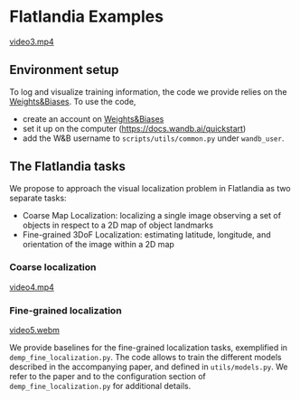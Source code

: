 # Flatlandia Examples


[video3.mp4](https://user-images.githubusercontent.com/32576285/232072824-d7c11658-e005-4d13-84bb-9940716e7769.mp4)


## Environment setup
To log and visualize training information, the code we provide relies on the [Weights&Biases](https://wandb.ai/site).
To use the code,
- create an account on [Weights&Biases](https://wandb.ai/site)
- set it up on the computer (https://docs.wandb.ai/quickstart)
- add the W&B username to `scripts/utils/common.py` under `wandb_user`.

## The Flatlandia tasks

We propose to approach the visual localization problem in Flatlandia as two separate tasks:

- Coarse Map Localization: localizing a single image observing a set of objects in respect to a 2D map of object landmarks
- Fine-grained 3DoF Localization: estimating latitude, longitude, and orientation of the image within a 2D map


### Coarse localization

[video4.mp4](https://user-images.githubusercontent.com/32576285/232072884-ea2e2cf3-c8cc-475c-b953-ecbee195a9c6.mp4)


### Fine-grained localization

[video5.webm](https://user-images.githubusercontent.com/32576285/229822512-e6e6bf8f-2fe6-4852-bef1-26d41f87493f.webm)

We provide baselines for the fine-grained localization tasks, exemplified in `demp_fine_localization.py`.
The code allows to train the different models described in the accompanying paper, and defined in `utils/models.py`. 
We refer to the paper and to the configuration section of `demp_fine_localization.py` for additional details.
